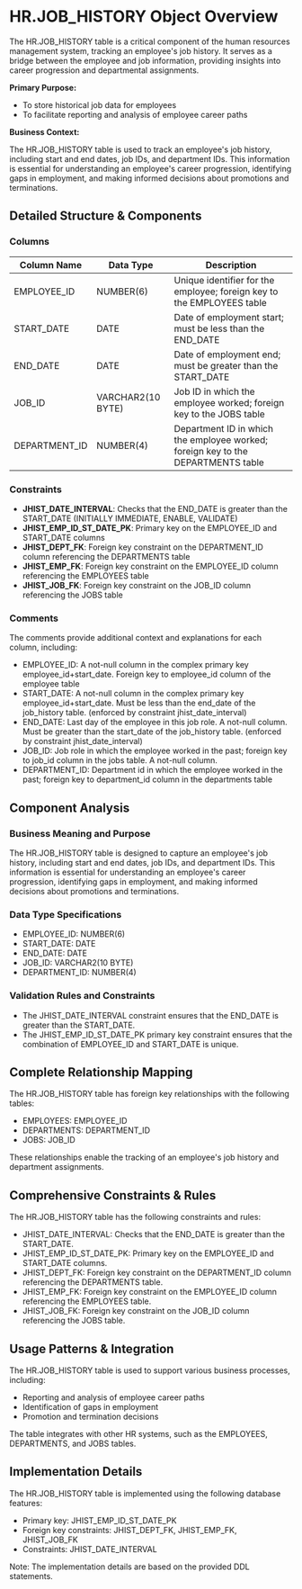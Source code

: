 **HR.JOB_HISTORY Object Overview**
=====================================

The HR.JOB_HISTORY table is a critical component of the human resources management system, tracking an employee's job history. It serves as a bridge between the employee and job information, providing insights into career progression and departmental assignments.

**Primary Purpose:**

* To store historical job data for employees
* To facilitate reporting and analysis of employee career paths

**Business Context:**

The HR.JOB_HISTORY table is used to track an employee's job history, including start and end dates, job IDs, and department IDs. This information is essential for understanding an employee's career progression, identifying gaps in employment, and making informed decisions about promotions and terminations.

**Detailed Structure & Components**
------------------------------------

### Columns

| Column Name | Data Type | Description |
| --- | --- | --- |
| EMPLOYEE_ID | NUMBER(6) | Unique identifier for the employee; foreign key to the EMPLOYEES table |
| START_DATE | DATE | Date of employment start; must be less than the END_DATE |
| END_DATE | DATE | Date of employment end; must be greater than the START_DATE |
| JOB_ID | VARCHAR2(10 BYTE) | Job ID in which the employee worked; foreign key to the JOBS table |
| DEPARTMENT_ID | NUMBER(4) | Department ID in which the employee worked; foreign key to the DEPARTMENTS table |

### Constraints

* **JHIST_DATE_INTERVAL**: Checks that the END_DATE is greater than the START_DATE (INITIALLY IMMEDIATE, ENABLE, VALIDATE)
* **JHIST_EMP_ID_ST_DATE_PK**: Primary key on the EMPLOYEE_ID and START_DATE columns
* **JHIST_DEPT_FK**: Foreign key constraint on the DEPARTMENT_ID column referencing the DEPARTMENTS table
* **JHIST_EMP_FK**: Foreign key constraint on the EMPLOYEE_ID column referencing the EMPLOYEES table
* **JHIST_JOB_FK**: Foreign key constraint on the JOB_ID column referencing the JOBS table

### Comments

The comments provide additional context and explanations for each column, including:

* EMPLOYEE_ID: A not-null column in the complex primary key employee_id+start_date. Foreign key to employee_id column of the employee table
* START_DATE: A not-null column in the complex primary key employee_id+start_date. Must be less than the end_date of the job_history table. (enforced by constraint jhist_date_interval)
* END_DATE: Last day of the employee in this job role. A not-null column. Must be greater than the start_date of the job_history table. (enforced by constraint jhist_date_interval)
* JOB_ID: Job role in which the employee worked in the past; foreign key to job_id column in the jobs table. A not-null column.
* DEPARTMENT_ID: Department id in which the employee worked in the past; foreign key to department_id column in the departments table

**Component Analysis**
----------------------

### Business Meaning and Purpose

The HR.JOB_HISTORY table is designed to capture an employee's job history, including start and end dates, job IDs, and department IDs. This information is essential for understanding an employee's career progression, identifying gaps in employment, and making informed decisions about promotions and terminations.

### Data Type Specifications

* EMPLOYEE_ID: NUMBER(6)
* START_DATE: DATE
* END_DATE: DATE
* JOB_ID: VARCHAR2(10 BYTE)
* DEPARTMENT_ID: NUMBER(4)

### Validation Rules and Constraints

* The JHIST_DATE_INTERVAL constraint ensures that the END_DATE is greater than the START_DATE.
* The JHIST_EMP_ID_ST_DATE_PK primary key constraint ensures that the combination of EMPLOYEE_ID and START_DATE is unique.

**Complete Relationship Mapping**
------------------------------

The HR.JOB_HISTORY table has foreign key relationships with the following tables:

* EMPLOYEES: EMPLOYEE_ID
* DEPARTMENTS: DEPARTMENT_ID
* JOBS: JOB_ID

These relationships enable the tracking of an employee's job history and department assignments.

**Comprehensive Constraints & Rules**
------------------------------------

The HR.JOB_HISTORY table has the following constraints and rules:

* JHIST_DATE_INTERVAL: Checks that the END_DATE is greater than the START_DATE.
* JHIST_EMP_ID_ST_DATE_PK: Primary key on the EMPLOYEE_ID and START_DATE columns.
* JHIST_DEPT_FK: Foreign key constraint on the DEPARTMENT_ID column referencing the DEPARTMENTS table.
* JHIST_EMP_FK: Foreign key constraint on the EMPLOYEE_ID column referencing the EMPLOYEES table.
* JHIST_JOB_FK: Foreign key constraint on the JOB_ID column referencing the JOBS table.

**Usage Patterns & Integration**
-------------------------------

The HR.JOB_HISTORY table is used to support various business processes, including:

* Reporting and analysis of employee career paths
* Identification of gaps in employment
* Promotion and termination decisions

The table integrates with other HR systems, such as the EMPLOYEES, DEPARTMENTS, and JOBS tables.

**Implementation Details**
-------------------------

The HR.JOB_HISTORY table is implemented using the following database features:

* Primary key: JHIST_EMP_ID_ST_DATE_PK
* Foreign key constraints: JHIST_DEPT_FK, JHIST_EMP_FK, JHIST_JOB_FK
* Constraints: JHIST_DATE_INTERVAL

Note: The implementation details are based on the provided DDL statements.